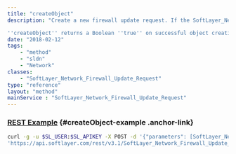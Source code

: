 ```yaml
---
title: "createObject"
description: "Create a new firewall update request. If the SoftLayer_Network_Firewall_Update_Request object passed to this function has no rule, the firewall be set to bypass state and all the existing firewall rule(s) will be deleted. 

''createObject'' returns a Boolean ''true'' on successful object creation or ''false'' if your firewall update request was unable to be created. "
date: "2018-02-12"
tags:
    - "method"
    - "sldn"
    - "Network"
classes:
    - "SoftLayer_Network_Firewall_Update_Request"
type: "reference"
layout: "method"
mainService : "SoftLayer_Network_Firewall_Update_Request"
---
```


### [REST Example](#createObject-example) <a href="/article/rest/"><i class="fas fa-question"></i></a> {#createObject-example .anchor-link} 
```bash
curl -g -u $SL_USER:$SL_APIKEY -X POST -d '{"parameters": [SoftLayer_Network_Firewall_Update_Request]}' \
'https://api.softlayer.com/rest/v3.1/SoftLayer_Network_Firewall_Update_Request/createObject'
```
